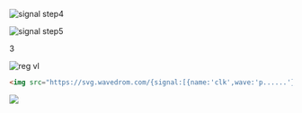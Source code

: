 
![signal step4](https://svg.wavedrom.com/github/johnlon/spam-1/master/docs/instruction-bitfield.json5)

![signal step5](https://svg.wavedrom.com/github/wavedrom/wavedrom/master/test/signal-step4.json5)

3

![reg vl](https://svg.wavedrom.com/github/wavedrom/wavedrom/master/test/reg-vl.json5)


```html
<img src="https://svg.wavedrom.com/{signal:[{name:'clk',wave:'p......'},{name:'bus',wave:'x.34.5x',data:'head body tail'},{name:'wire',wave:'0.1..0.'}]}"/>
```

<img src="https://svg.wavedrom.com/{signal:[{name:'clk',wave:'p......'},{name:'bus',wave:'x.34.5x',data:'head body tail'},{name:'wire',wave:'0.1..0.'}]}"/>
